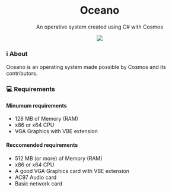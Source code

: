 <h1 align="center">Oceano</h1>
<p align="center">An operative system created using C# with Cosmos</p>
<p align="center">
<img src="https://img.shields.io/github/issues-pr/OceanoOS/Oceano">
</p>



### ℹ About
Oceano is an operating system made possible by Cosmos and its contributors.

### 💻 Requirements
#### Minumum requirements
- 128 MB of Memory (RAM)
- x86 or x64 CPU
- VGA Graphics with VBE extension
#### Reccomended requirements
- 512 MB (or more) of Memory (RAM)
- x86 or x64 CPU
- A good VGA Graphics card with VBE extension
- AC97 Audio card
- Basic network card
